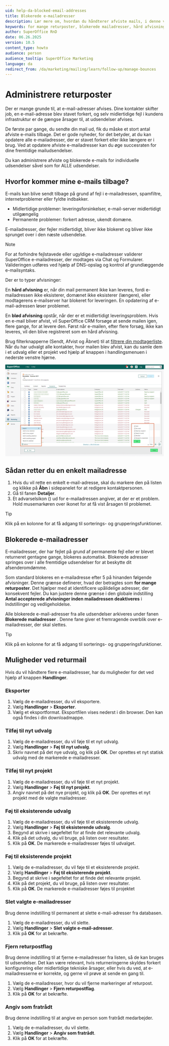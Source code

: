 ```yaml
---
uid: help-da-blocked-email-addresses
title: Blokerede e-mailadresser
description: Lær mere om, hvordan du håndterer afviste mails, i denne vejledning.
keywords: for mange returposter, blokerede mailadresser, hård afvisning, blød afvisning, e-mails kommer tilbage
author: SuperOffice RnD
date: 06.26.2025
version: 10.5
content_type: howto
audience: person
audience_tooltip: SuperOffice Marketing
language: da
redirect_from: /da/marketing/mailing/learn/follow-up/manage-bounces
---
```


# Administrere returposter

Der er mange grunde til, at e-mail-adresser afvises. Dine kontakter skifter job, en e-mail-adresse blev stavet forkert, og selv midlertidige fejl i kundens infrastruktur er de gængse årsager til, at udsendelser afvises.

De første par gange, du sendte din mail ud, fik du måske et stort antal afviste e-mails tilbage. Det er gode nyheder, for det betyder, at du kan opdatere alle e-mailadresser, der er stavet forkert eller ikke længere er i brug. Ved at opdatere afviste e-mailadresser kan du øge succesraten for dine fremtidige mailudsendelser.

Du kan administrere afviste og blokerede e-mails for individuelle udsendelser såvel som for ALLE udsendelser.

## Hvorfor kommer mine e-mails tilbage?

E-mails kan blive sendt tilbage på grund af fejl i e-mailadressen, spamfiltre, internetproblemer eller fyldte indbakker.

* Midlertidige problemer: leveringsforsinkelser, e-mail-server midlertidigt utilgængelig
* Permanente problemer: forkert adresse, ukendt domæne.

E-mailadresser, der fejler midlertidigt, bliver ikke blokeret og bliver ikke sprunget over i den næste udsendelse.

> [!NOTE]
> For at forhindre fejlstavede eller ugyldige e-mailadresser validerer SuperOffice e-mailadresser, der modtages via Chat og Formularer. Valideringen udføres ved hjælp af DNS-opslag og kontrol af grundlæggende e-mailsyntaks.

Der er to typer afvisninger:

En **hård afvisning** er, når din mail permanent ikke kan leveres, fordi e-mailadressen ikke eksisterer, domænet ikke eksisterer (længere), eller modtagerens e-mailserver har blokeret for leveringen. En opdatering af e-mail-adressen løser problemet.

En **blød afvisning** opstår, når der er et midlertidigt leveringsproblem. Hvis en e-mail bliver afvist, vil SuperOffice CRM forsøge at sende mailen igen, flere gange, for at levere den. Først når e-mailen, efter flere forsøg, ikke kan leveres, vil den blive registreret som en hård afvisning.

Brug filterknapperne (Sendt, Afvist og Åbnet) til at [filtrere din modtagerliste][1]. Når du har udvalgt alle kontakter, hvor mailen blev afvist, kan du samle dem i et udvalg eller et projekt ved hjælp af knappen i handlingsmenuen i nederste venstre hjørne.

![Filtrér dine afviste e-mails, og vælg, hvad du vil gøre med dem -screenshot][img2]

## Sådan retter du en enkelt mailadresse

1. Hvis du vil rette en enkelt e-mail-adresse, skal du markere den på listen og klikke på **Åbn** i sidepanelet for at redigere kontaktpersonen.
2. Gå til fanen **Detaljer**.
3. Et advarselsikon (<i class="ph ph-warning" aria-hidden="true"></i>) ud for e-mailadressen angiver, at der er et problem. Hold musemarkøren over ikonet for at få vist årsagen til problemet.

> [!TIP]
> Klik på en kolonne for at få adgang til sorterings- og grupperingsfunktioner.

## Blokerede e-mailadresser

E-mailadresser, der har fejlet på grund af permanente fejl eller er blevet returneret gentagne gange, blokeres automatisk. Blokerede adresser springes over i alle fremtidige udsendelser for at beskytte dit afsenderomdømme.

Som standard blokeres en e-mailadresse efter 5 på hinanden følgende afvisninger. Denne grænse definerer, hvad der betragtes som **for mange returposter**. Det hjælper med at identificere upålidelige adresser, der konsekvent fejler. Du kan justere denne grænse i den globale indstilling **Antal accepterede afvisninger inden mailadressen deaktiveres** i Indstillinger og vedligeholdelse.

Alle blokerede e-mail-adresser fra alle udsendelser arkiveres under fanen **Blokerede mailadresser** .  Denne fane giver et fremragende overblik over e-mailadresser, der skal slettes.

> [!TIP]
> Klik på en kolonne for at få adgang til sorterings- og grupperingsfunktioner.

## Muligheder ved returmail

Hvis du vil håndtere flere e-mailadresser, har du muligheder for det ved hjælp af knappen **Handlinger**.

### Eksporter

1. Vælg de e-mailadresser, du vil eksportere.
2. Vælg **Handlinger** > **Eksporter**.
3. Vælg et eksportformat. Eksportfilen vises nederst i din browser. Den kan også findes i din downloadmappe.

### Tilføj til nyt udvalg

1. Vælg de e-mailadresser, du vil føje til et nyt udvalg.
2. Vælg **Handlinger** > **Føj til nyt udvalg**.
3. Skriv navnet på det nye udvalg, og klik på **OK**. Der oprettes et nyt statisk udvalg med de markerede e-mailadresser.

### Tilføj til nyt projekt

1. Vælg de e-mailadresser, du vil føje til et nyt projekt.
2. Vælg **Handlinger** > **Føj til nyt projekt**.
3. Angiv navnet på det nye projekt, og klik på **OK**. Der oprettes et nyt projekt med de valgte mailadresser.

### Føj til eksisterende udvalg

1. Vælg de e-mailadresser, du vil føje til et eksisterende udvalg.
2. Vælg **Handlinger** > **Føj til eksisterende udvalg**.
3. Begynd at skrive i søgefeltet for at finde det relevante udvalg.
4. Klik på det udvalg, du vil bruge, på listen over resultater.
5. Klik på **OK**. De markerede e-mailadresser føjes til udvalget.

### Føj til eksisterende projekt

1. Vælg de e-mailadresser, du vil føje til et eksisterende projekt.
2. Vælg **Handlinger** > **Føj til eksisterende projekt**.
3. Begynd at skrive i søgefeltet for at finde det relevante projekt.
4. Klik på det projekt, du vil bruge, på listen over resultater.
5. Klik på **OK**. De markerede e-mailadresser føjes til projektet

### Slet valgte e-mailadresser

Brug denne indstilling til permanent at slette e-mail-adresser fra databasen.

1. Vælg de e-mailadresser, du vil slette.
2. Vælg **Handlinger** > **Slet valgte e-mail-adresser**.
3. Klik på **OK** for at bekræfte.

### Fjern returpostflag

Brug denne indstilling til at fjerne e-mailadresser fra listen, så de kan bruges til udsendelser. Det kan være relevant, hvis returneringerne skyldes forkert konfigurering eller midlertidige tekniske årsager, eller hvis du ved, at e-mailadresserne er korrekte, og gerne vil prøve at sende en gang til.

1. Vælg de e-mailadresser, hvor du vil fjerne markeringer af returpost.
2. Vælg **Handlinger** > **Fjern returpostflag**.
3. Klik på **OK** for at bekræfte.

### Angiv som fratrådt

Brug denne indstilling til at angive en person som fratrådt medarbejder.

1. Vælg de e-mailadresser, du vil slette.
2. Vælg **Handlinger** > **Angiv som fratrådt**.
3. Klik på **OK** for at bekræfte.

<!-- Referenced links -->
[1]: look-at-recipient-list.md

<!-- Referenced images -->
[img2]: ../../../../media/loc/en/marketing/handle-bounced-emails.png
